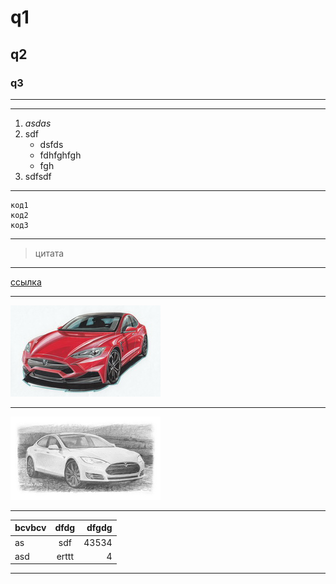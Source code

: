 # q1
## q2
### q3

***

***
1. *asdas*
2. sdf
    * dsfds
    * fdhfghfgh
    * fgh
3. sdfsdf
***

```
код1
код2
код3
```
***
>цитата
***
[ссылка](http://www.ya.ru)
***
![картинка](img/tesla1.bmp)
***
[![картинка](img/tesla2.bmp)](http://www.ya.ru)
***
bcvbcv | dfdg | dfgdg
:------|:----:|------:
as     |sdf   |43534
asd    |erttt |4
***